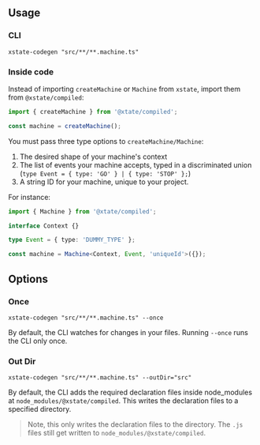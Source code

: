 ## Usage

### CLI

`xstate-codegen "src/**/**.machine.ts"`

### Inside code

Instead of importing `createMachine` or `Machine` from `xstate`, import them from `@xstate/compiled`:

```ts
import { createMachine } from '@xtate/compiled';

const machine = createMachine();
```

You must pass three type options to `createMachine/Machine`:

1. The desired shape of your machine's context
2. The list of events your machine accepts, typed in a discriminated union (`type Event = { type: 'GO' } | { type: 'STOP' };`)
3. A string ID for your machine, unique to your project.

For instance:

```ts
import { Machine } from '@xtate/compiled';

interface Context {}

type Event = { type: 'DUMMY_TYPE' };

const machine = Machine<Context, Event, 'uniqueId'>({});
```

## Options

### Once

`xstate-codegen "src/**/**.machine.ts" --once`

By default, the CLI watches for changes in your files. Running `--once` runs the CLI only once.

### Out Dir

`xstate-codegen "src/**/**.machine.ts" --outDir="src"`

By default, the CLI adds the required declaration files inside node_modules at `node_modules/@xstate/compiled`. This writes the declaration files to a specified directory.

> Note, this only writes the declaration files to the directory. The `.js` files still get written to `node_modules/@xstate/compiled`.
